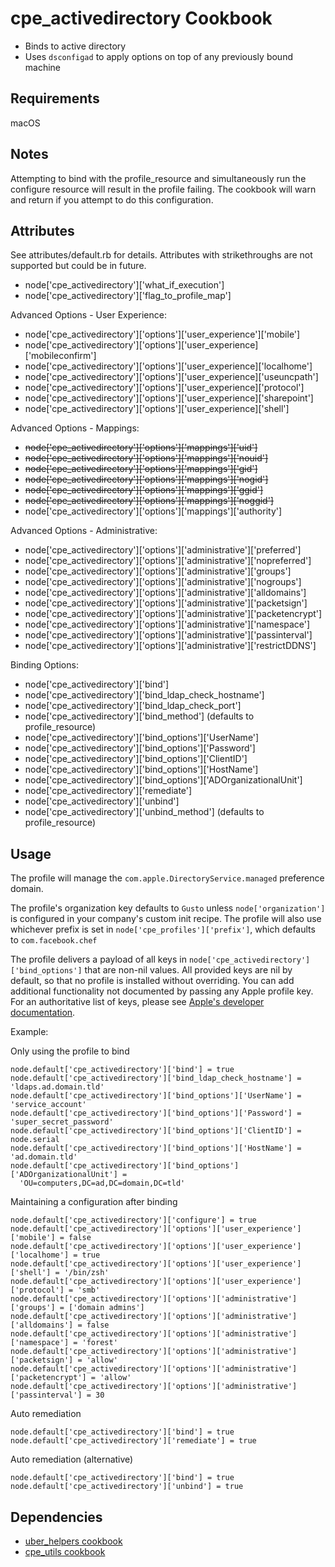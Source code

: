 cpe_activedirectory Cookbook
=========================
- Binds to active directory
- Uses `dsconfigad` to apply options on top of any previously bound machine


Requirements
------------
macOS

Notes
------------
Attempting to bind with the profile_resource and simultaneously run the
configure resource will result in the profile failing. The cookbook
will warn and return if you attempt to do this configuration.

Attributes
----------
See attributes/default.rb for details. Attributes with strikethroughs are not
supported but could be in future.

* node['cpe_activedirectory']['what_if_execution']
* node['cpe_activedirectory']['flag_to_profile_map']

Advanced Options - User Experience:
* node['cpe_activedirectory']['options']['user_experience']['mobile']
* node['cpe_activedirectory']['options']['user_experience]['mobileconfirm']
* node['cpe_activedirectory']['options']['user_experience]['localhome']
* node['cpe_activedirectory']['options']['user_experience]['useuncpath']
* node['cpe_activedirectory']['options']['user_experience]['protocol']
* node['cpe_activedirectory']['options']['user_experience]['sharepoint']
* node['cpe_activedirectory']['options']['user_experience]['shell']

Advanced Options - Mappings:
* ~~node['cpe_activedirectory']['options']['mappings']['uid']~~
* ~~node['cpe_activedirectory']['options']['mappings']['nouid']~~
* ~~node['cpe_activedirectory']['options']['mappings']['gid']~~
* ~~node['cpe_activedirectory']['options']['mappings']['nogid']~~
* ~~node['cpe_activedirectory']['options']['mappings']['ggid']~~
* ~~node['cpe_activedirectory']['options']['mappings']['noggid']~~
* node['cpe_activedirectory']['options']['mappings']['authority']

Advanced Options - Administrative:
* node['cpe_activedirectory']['options']['administrative']['preferred']
* node['cpe_activedirectory']['options']['administrative']['nopreferred']
* node['cpe_activedirectory']['options']['administrative']['groups']
* node['cpe_activedirectory']['options']['administrative']['nogroups']
* node['cpe_activedirectory']['options']['administrative']['alldomains']
* node['cpe_activedirectory']['options']['administrative']['packetsign']
* node['cpe_activedirectory']['options']['administrative']['packetencrypt']
* node['cpe_activedirectory']['options']['administrative']['namespace']
* node['cpe_activedirectory']['options']['administrative']['passinterval']
* node['cpe_activedirectory']['options']['administrative']['restrictDDNS']

Binding Options:
* node['cpe_activedirectory']['bind']
* node['cpe_activedirectory']['bind_ldap_check_hostname']
* node['cpe_activedirectory']['bind_ldap_check_port']
* node['cpe_activedirectory']['bind_method'] (defaults to profile_resource)
* node['cpe_activedirectory']['bind_options']['UserName']
* node['cpe_activedirectory']['bind_options']['Password']
* node['cpe_activedirectory']['bind_options']['ClientID']
* node['cpe_activedirectory']['bind_options']['HostName']
* node['cpe_activedirectory']['bind_options']['ADOrganizationalUnit']
* node['cpe_activedirectory']['remediate']
* node['cpe_activedirectory']['unbind']
* node['cpe_activedirectory']['unbind_method'] (defaults to profile_resource)

Usage
-----
The profile will manage the `com.apple.DirectoryService.managed` preference domain.

The profile's organization key defaults to `Gusto` unless `node['organization']` is
configured in your company's custom init recipe. The profile will also use
whichever prefix is set in `node['cpe_profiles']['prefix']`, which defaults to `com.facebook.chef`

The profile delivers a payload of all keys in `node['cpe_activedirectory']['bind_options']`
that are non-nil values.  All provided keys are nil by default, so that no profile is
installed without overriding. You can add additional functionality not documented by
passing any Apple profile key. For an authoritative list of keys,
please see [Apple's developer documentation](https://developer.apple.com/documentation/devicemanagement/directoryservice?language=objc).


Example:

Only using the profile to bind

```
node.default['cpe_activedirectory']['bind'] = true
node.default['cpe_activedirectory']['bind_ldap_check_hostname'] = 'ldaps.ad.domain.tld'
node.default['cpe_activedirectory']['bind_options']['UserName'] = 'service_account'
node.default['cpe_activedirectory']['bind_options']['Password'] = 'super_secret_password'
node.default['cpe_activedirectory']['bind_options']['ClientID'] = node.serial
node.default['cpe_activedirectory']['bind_options']['HostName'] = 'ad.domain.tld'
node.default['cpe_activedirectory']['bind_options']['ADOrganizationalUnit'] =
  'OU=computers,DC=ad,DC=domain,DC=tld'
```

Maintaining a configuration after binding

```
node.default['cpe_activedirectory']['configure'] = true
node.default['cpe_activedirectory']['options']['user_experience']['mobile'] = false
node.default['cpe_activedirectory']['options']['user_experience']['localhome'] = true
node.default['cpe_activedirectory']['options']['user_experience']['shell'] = '/bin/zsh'
node.default['cpe_activedirectory']['options']['user_experience']['protocol'] = 'smb'
node.default['cpe_activedirectory']['options']['administrative']['groups'] = ['domain admins']
node.default['cpe_activedirectory']['options']['administrative']['alldomains'] = false
node.default['cpe_activedirectory']['options']['administrative']['namespace'] = 'forest'
node.default['cpe_activedirectory']['options']['administrative']['packetsign'] = 'allow'
node.default['cpe_activedirectory']['options']['administrative']['packetencrypt'] = 'allow'
node.default['cpe_activedirectory']['options']['administrative']['passinterval'] = 30
```

Auto remediation

```
node.default['cpe_activedirectory']['bind'] = true
node.default['cpe_activedirectory']['remediate'] = true
```

Auto remediation (alternative)

```
node.default['cpe_activedirectory']['bind'] = true
node.default['cpe_activedirectory']['unbind'] = true
```

Dependencies
----------
* [uber_helpers cookbook](https://github.com/uber/cpe-chef-cookbooks)
* [cpe_utils cookbook](https://github.com/facebook/IT-CPE)
